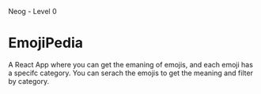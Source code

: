 Neog - Level 0

# EmojiPedia
A React App where you can get the emaning of emojis, and each emoji has a specifc category. You can serach the emojis to get the meaning and filter by category.
